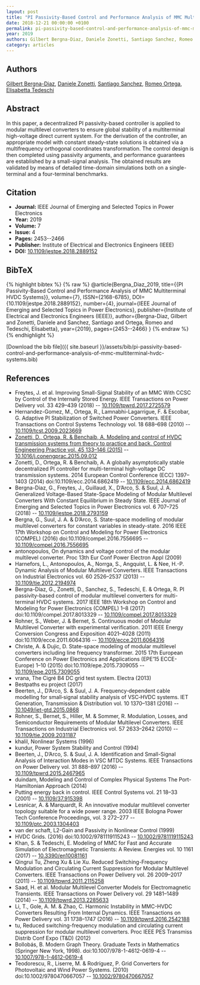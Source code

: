 ```yaml
---
layout: post
title: "PI Passivity-Based Control and Performance Analysis of MMC Multiterminal HVDC Systems"
date: 2018-12-21 00:00:00 +0100
permalink: pi-passivity-based-control-and-performance-analysis-of-mmc-multiterminal-hvdc-systems
year: 2019
authors: Gilbert Bergna-Diaz, Daniele Zonetti, Santiago Sanchez, Romeo Ortega, Elisabetta Tedeschi
category: articles
---
```

 
## Authors
[Gilbert Bergna-Diaz](authors/gilbert-bergna-diaz), [Daniele Zonetti](authors/daniele-zonetti), [Santiago Sanchez](authors/santiago-sanchez), [Romeo Ortega](authors/romeo-ortega), [Elisabetta Tedeschi](authors/elisabetta-tedeschi)
 
## Abstract
In this paper, a decentralized PI passivity-based controller is applied to modular multilevel converters to ensure global stability of a multiterminal high-voltage direct current system. For the derivation of the controller, an appropriate model with constant steady-state solutions is obtained via a multifrequency orthogonal coordinates transformation. The control design is then completed using passivity arguments, and performance guarantees are established by a small-signal analysis. The obtained results are validated by means of detailed time-domain simulations both on a single-terminal and a four-terminal benchmarks.
 
## Citation
- **Journal:** IEEE Journal of Emerging and Selected Topics in Power Electronics
- **Year:** 2019
- **Volume:** 7
- **Issue:** 4
- **Pages:** 2453--2466
- **Publisher:** Institute of Electrical and Electronics Engineers (IEEE)
- **DOI:** [10.1109/jestpe.2018.2889152](https://doi.org/10.1109/jestpe.2018.2889152)
 
## BibTeX
{% highlight bibtex %}
{% raw %}
@article{Bergna_Diaz_2019,
  title={{PI Passivity-Based Control and Performance Analysis of MMC Multiterminal HVDC Systems}},
  volume={7},
  ISSN={2168-6785},
  DOI={10.1109/jestpe.2018.2889152},
  number={4},
  journal={IEEE Journal of Emerging and Selected Topics in Power Electronics},
  publisher={Institute of Electrical and Electronics Engineers (IEEE)},
  author={Bergna-Diaz, Gilbert and Zonetti, Daniele and Sanchez, Santiago and Ortega, Romeo and Tedeschi, Elisabetta},
  year={2019},
  pages={2453--2466}
}
{% endraw %}
{% endhighlight %}
 
[Download the bib file]({{ site.baseurl }}/assets/bib/pi-passivity-based-control-and-performance-analysis-of-mmc-multiterminal-hvdc-systems.bib)
 
## References
- Freytes, J. et al. Improving Small-Signal Stability of an MMC With CCSC by Control of the Internally Stored Energy. IEEE Transactions on Power Delivery vol. 33 429–439 (2018) -- [10.1109/tpwrd.2017.2725579](https://doi.org/10.1109/tpwrd.2017.2725579)
- Hernandez-Gomez, M., Ortega, R., Lamnabhi-Lagarrigue, F. & Escobar, G. Adaptive PI Stabilization of Switched Power Converters. IEEE Transactions on Control Systems Technology vol. 18 688–698 (2010) -- [10.1109/tcst.2009.2023669](https://doi.org/10.1109/tcst.2009.2023669)
- [Zonetti, D., Ortega, R. & Benchaib, A. Modeling and control of HVDC transmission systems from theory to practice and back. Control Engineering Practice vol. 45 133–146 (2015)](modeling-and-control-of-hvdc-transmission-systems-from-theory-to-practice-and-back) -- [10.1016/j.conengprac.2015.09.012](https://doi.org/10.1016/j.conengprac.2015.09.012)
- Zonetti, D., Ortega, R. & Benchaib, A. A globally asymptotically stable decentralized PI controller for multi-terminal high-voltage DC transmission systems. 2014 European Control Conference (ECC) 1397–1403 (2014) doi:10.1109/ecc.2014.6862419 -- [10.1109/ecc.2014.6862419](https://doi.org/10.1109/ecc.2014.6862419)
- Bergna-Diaz, G., Freytes, J., Guillaud, X., D’Arco, S. & Suul, J. A. Generalized Voltage-Based State-Space Modeling of Modular Multilevel Converters With Constant Equilibrium in Steady State. IEEE Journal of Emerging and Selected Topics in Power Electronics vol. 6 707–725 (2018) -- [10.1109/jestpe.2018.2793159](https://doi.org/10.1109/jestpe.2018.2793159)
- Bergna, G., Suul, J. A. & D’Arco, S. State-space modelling of modular multilevel converters for constant variables in steady-state. 2016 IEEE 17th Workshop on Control and Modeling for Power Electronics (COMPEL) (2016) doi:10.1109/compel.2016.7556695 -- [10.1109/compel.2016.7556695](https://doi.org/10.1109/compel.2016.7556695)
- antonopoulos, On dynamics and voltage control of the modular multilevel converter. Proc 13th Eur Conf Power Electron Appl (2009)
- Harnefors, L., Antonopoulos, A., Norrga, S., Angquist, L. & Nee, H.-P. Dynamic Analysis of Modular Multilevel Converters. IEEE Transactions on Industrial Electronics vol. 60 2526–2537 (2013) -- [10.1109/tie.2012.2194974](https://doi.org/10.1109/tie.2012.2194974)
- Bergna-Diaz, G., Zonetti, D., Sanchez, S., Tedeschi, E. & Ortega, R. PI passivity-based control of modular multilevel converters for multi-terminal HVDC systems. 2017 IEEE 18th Workshop on Control and Modeling for Power Electronics (COMPEL) 1–8 (2017) doi:10.1109/compel.2017.8013329 -- [10.1109/compel.2017.8013329](https://doi.org/10.1109/compel.2017.8013329)
- Rohner, S., Weber, J. & Bernet, S. Continuous model of Modular Multilevel Converter with experimental verification. 2011 IEEE Energy Conversion Congress and Exposition 4021–4028 (2011) doi:10.1109/ecce.2011.6064316 -- [10.1109/ecce.2011.6064316](https://doi.org/10.1109/ecce.2011.6064316)
- Christe, A. & Dujic, D. State-space modeling of modular multilevel converters including line frequency transformer. 2015 17th European Conference on Power Electronics and Applications (EPE’15 ECCE-Europe) 1–10 (2015) doi:10.1109/epe.2015.7309055 -- [10.1109/epe.2015.7309055](https://doi.org/10.1109/epe.2015.7309055)
- vrana, The Cigr&#x00E9; B4 DC grid test system. Electra (2013)
- Bestpaths eu project (2017)
- Beerten, J., D’Arco, S. & Suul, J. A. Frequency‐dependent cable modelling for small‐signal stability analysis of VSC‐HVDC systems. IET Generation, Transmission &amp; Distribution vol. 10 1370–1381 (2016) -- [10.1049/iet-gtd.2015.0868](https://doi.org/10.1049/iet-gtd.2015.0868)
- Rohner, S., Bernet, S., Hiller, M. & Sommer, R. Modulation, Losses, and Semiconductor Requirements of Modular Multilevel Converters. IEEE Transactions on Industrial Electronics vol. 57 2633–2642 (2010) -- [10.1109/tie.2009.2031187](https://doi.org/10.1109/tie.2009.2031187)
- khalil, Nonlinear Systems (1996)
- kundur, Power System Stability and Control (1994)
- Beerten, J., D’Arco, S. & Suul, J. A. Identification and Small-Signal Analysis of Interaction Modes in VSC MTDC Systems. IEEE Transactions on Power Delivery vol. 31 888–897 (2016) -- [10.1109/tpwrd.2015.2467965](https://doi.org/10.1109/tpwrd.2015.2467965)
- duindam, Modeling and Control of Complex Physical Systems The Port-Hamiltonian Approach (2014)
- Putting energy back in control. IEEE Control Systems vol. 21 18–33 (2001) -- [10.1109/37.915398](https://doi.org/10.1109/37.915398)
- Lesnicar, A. & Marquardt, R. An innovative modular multilevel converter topology suitable for a wide power range. 2003 IEEE Bologna Power Tech Conference Proceedings, vol. 3 272–277 -- [10.1109/ptc.2003.1304403](https://doi.org/10.1109/ptc.2003.1304403)
- van der schaft, L2-Gain and Passivity in Nonlinear Control (1999)
- HVDC Grids. (2016) doi:10.1002/9781119115243 -- [10.1002/9781119115243](https://doi.org/10.1002/9781119115243)
- Khan, S. & Tedeschi, E. Modeling of MMC for Fast and Accurate Simulation of Electromagnetic Transients: A Review. Energies vol. 10 1161 (2017) -- [10.3390/en10081161](https://doi.org/10.3390/en10081161)
- Qingrui Tu, Zheng Xu & Lie Xu. Reduced Switching-Frequency Modulation and Circulating Current Suppression for Modular Multilevel Converters. IEEE Transactions on Power Delivery vol. 26 2009–2017 (2011) -- [10.1109/tpwrd.2011.2115258](https://doi.org/10.1109/tpwrd.2011.2115258)
- Saad, H. et al. Modular Multilevel Converter Models for Electromagnetic Transients. IEEE Transactions on Power Delivery vol. 29 1481–1489 (2014) -- [10.1109/tpwrd.2013.2285633](https://doi.org/10.1109/tpwrd.2013.2285633)
- Li, T., Gole, A. M. & Zhao, C. Harmonic Instability in MMC-HVDC Converters Resulting From Internal Dynamics. IEEE Transactions on Power Delivery vol. 31 1738–1747 (2016) -- [10.1109/tpwrd.2016.2542188](https://doi.org/10.1109/tpwrd.2016.2542188)
- tu, Reduced switching-frequency modulation and circulating current suppression for modular multilevel converters. Proc IEEE PES Transmiss Distrib Conf Expo (T&D) (2012)
- Bollobás, B. Modern Graph Theory. Graduate Texts in Mathematics (Springer New York, 1998). doi:10.1007/978-1-4612-0619-4 -- [10.1007/978-1-4612-0619-4](https://doi.org/10.1007/978-1-4612-0619-4)
- Teodorescu, R., Liserre, M. & Rodríguez, P. Grid Converters for Photovoltaic and Wind Power Systems. (2010) doi:10.1002/9780470667057 -- [10.1002/9780470667057](https://doi.org/10.1002/9780470667057)

